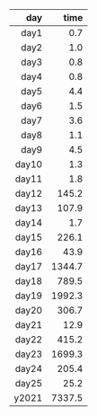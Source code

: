 |   day |    time |
|------:|--------:|
| day1  |     0.7 |
| day2  |     1.0 |
| day3  |     0.8 |
| day4  |     0.8 |
| day5  |     4.4 |
| day6  |     1.5 |
| day7  |     3.6 |
| day8  |     1.1 |
| day9  |     4.5 |
| day10 |     1.3 |
| day11 |     1.8 |
| day12 |   145.2 |
| day13 |   107.9 |
| day14 |     1.7 |
| day15 |   226.1 |
| day16 |    43.9 |
| day17 |  1344.7 |
| day18 |   789.5 |
| day19 |  1992.3 |
| day20 |   306.7 |
| day21 |    12.9 |
| day22 |   415.2 |
| day23 |  1699.3 |
| day24 |   205.4 |
| day25 |    25.2 |
| y2021 |  7337.5 |
